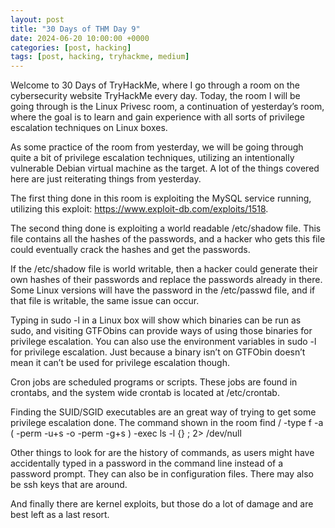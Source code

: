 ```yaml
---
layout: post
title: "30 Days of THM Day 9"
date: 2024-06-20 10:00:00 +0000
categories: [post, hacking]
tags: [post, hacking, tryhackme, medium]
---
```


Welcome to 30 Days of TryHackMe, where I go through a room on the cybersecurity website TryHackMe every day. Today, the room I will be going through is the Linux Privesc room, a continuation of yesterday’s room, where the goal is to learn and gain experience with all sorts of privilege escalation techniques on Linux boxes.


As some practice of the room from yesterday, we will be going through quite a bit of privilege escalation techniques, utilizing an intentionally vulnerable Debian virtual machine as the target. A lot of the things covered here are just reiterating things from yesterday.

The first thing done in this room is exploiting the MySQL service running, utilizing this exploit:
https://www.exploit-db.com/exploits/1518.

The second thing done is exploiting a world readable /etc/shadow file. This file contains all the hashes of the passwords, and a hacker who gets this file could eventually crack the hashes and get the passwords.

If the /etc/shadow file is world writable, then a hacker could generate their own hashes of their passwords and replace the passwords already in there. Some Linux versions will have the password in the /etc/passwd file, and if that file is writable, the same issue can occur.

Typing in sudo -l in a Linux box will show which binaries can be run as sudo, and visiting GTFObins can provide ways of using those binaries for privilege escalation. You can also use the environment variables in sudo -l for privilege escalation. Just because a binary isn’t on GTFObin doesn’t mean it can’t be used for privilege escalation though.

Cron jobs are scheduled programs or scripts. These jobs are found in crontabs, and the system wide crontab is located at /etc/crontab.

Finding the SUID/SGID executables are an great way of trying to get some privilege escalation done. The command shown in the room 
find / -type f -a \( -perm -u+s -o -perm -g+s \) -exec ls -l {} \; 2> /dev/null

Other things to look for are the history of commands, as users might have accidentally typed in a password in the command line instead of a password prompt. They can also be in configuration files. There may also be ssh keys that are around.

And finally there are kernel exploits, but those do a lot of damage and are best left as a last resort.

